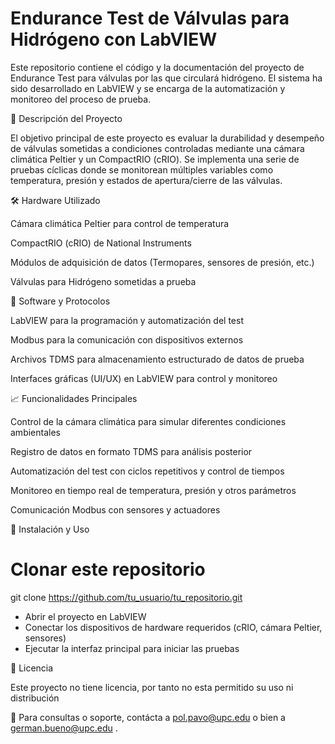# Endurance Test de Válvulas para Hidrógeno con LabVIEW

Este repositorio contiene el código y la documentación del proyecto de Endurance Test para válvulas por las que circulará hidrógeno. El sistema ha sido desarrollado en LabVIEW y se encarga de la automatización y monitoreo del proceso de prueba.

📌 Descripción del Proyecto

El objetivo principal de este proyecto es evaluar la durabilidad y desempeño de válvulas sometidas a condiciones controladas mediante una cámara climática Peltier y un CompactRIO (cRIO). Se implementa una serie de pruebas cíclicas donde se monitorean múltiples variables como temperatura, presión y estados de apertura/cierre de las válvulas.

🛠️ Hardware Utilizado

Cámara climática Peltier para control de temperatura

CompactRIO (cRIO) de National Instruments

Módulos de adquisición de datos (Termopares, sensores de presión, etc.)

Válvulas para Hidrógeno sometidas a prueba

💾 Software y Protocolos

LabVIEW para la programación y automatización del test

Modbus para la comunicación con dispositivos externos

Archivos TDMS para almacenamiento estructurado de datos de prueba

Interfaces gráficas (UI/UX) en LabVIEW para control y monitoreo

📈 Funcionalidades Principales

Control de la cámara climática para simular diferentes condiciones ambientales

Registro de datos en formato TDMS para análisis posterior

Automatización del test con ciclos repetitivos y control de tiempos

Monitoreo en tiempo real de temperatura, presión y otros parámetros

Comunicación Modbus con sensores y actuadores

🚀 Instalación y Uso

# Clonar este repositorio
git clone https://github.com/tu_usuario/tu_repositorio.git

- Abrir el proyecto en LabVIEW
- Conectar los dispositivos de hardware requeridos (cRIO, cámara Peltier, sensores)
- Ejecutar la interfaz principal para iniciar las pruebas

📜 Licencia

Este proyecto no tiene licencia, por tanto no esta permitido su uso ni distribución

📧 Para consultas o soporte, contácta a pol.pavo@upc.edu o bien a german.bueno@upc.edu .


